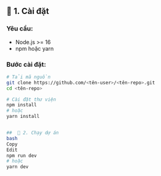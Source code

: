 
## 🚀 1. Cài đặt

### Yêu cầu:

- Node.js >= 16
- npm hoặc yarn

### Bước cài đặt:

```bash
# Tải mã nguồn
git clone https://github.com/<tên-user>/<tên-repo>.git
cd <tên-repo>

# Cài đặt thư viện
npm install
# hoặc
yarn install


##  🏃 2. Chạy dự án
bash
Copy
Edit
npm run dev
# hoặc
yarn dev